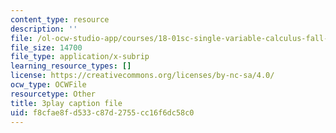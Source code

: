```yaml
---
content_type: resource
description: ''
file: /ol-ocw-studio-app/courses/18-01sc-single-variable-calculus-fall-2010/f8cfae8fd533c87d2755cc16f6dc58c0_9YgOmJdom6o.srt
file_size: 14700
file_type: application/x-subrip
learning_resource_types: []
license: https://creativecommons.org/licenses/by-nc-sa/4.0/
ocw_type: OCWFile
resourcetype: Other
title: 3play caption file
uid: f8cfae8f-d533-c87d-2755-cc16f6dc58c0
---
```

